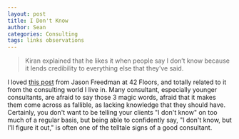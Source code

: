 ```yaml
---
layout: post
title: I Don't Know
author: Sean
categories: Consulting
tags: links observations
---
```

> Kiran explained that he likes it when people say I don’t know because it lends credibility to everything else that they’ve said.

I loved [this post][1] from Jason Freedman at 42 Floors, and totally related to it from the consulting world I live in. Many consultant, especially younger consultants, are afraid to say those 3 magic words, afraid that it makes them come across as fallible, as lacking knowledge that they should have. Certainly, you don't want to be telling your clients "I don't know" on too much of a regular basis, but being able to confidently say, "I don't know, but I'll figure it out," is often one of the telltale signs of a good consultant.

[1]: http://blog.42floors.com/i-dont-know/